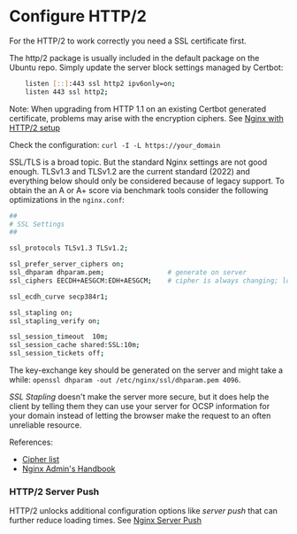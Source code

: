 # Configure HTTP/2
For the HTTP/2 to work correctly you need a SSL certificate first.

The http/2 package is usually included in the default package on the Ubuntu repo. Simply update the server block settings managed by Certbot:
```bash
    listen [::]:443 ssl http2 ipv6only=on; 
    listen 443 ssl http2; 
``` 
Note: When upgrading from HTTP 1.1 on an existing Certbot generated certificate, problems may arise with the encryption ciphers. See [Nginx with HTTP/2 setup](https://www.digitalocean.com/community/tutorials/how-to-set-up-nginx-with-http-2-support-on-ubuntu-18-04)

Check the configuration: `curl -I -L https://your_domain`

SSL/TLS is a broad topic. But the standard Nginx settings are not good enough. TLSv1.3 and TLSv1.2 are the current standard (2022) and everything below should only be considered because of legacy support. To obtain the an A or A+ score via benchmark tools consider the following optimizations in the `nginx.conf`:
```bash
##
# SSL Settings
##

ssl_protocols TLSv1.3 TLSv1.2;

ssl_prefer_server_ciphers on;
ssl_dhparam dhparam.pem;				# generate on server
ssl_ciphers EECDH+AESGCM:EDH+AESGCM;	# cipher is always changing; look up the latest

ssl_ecdh_curve secp384r1;

ssl_stapling on;
ssl_stapling_verify on;

ssl_session_timeout  10m;
ssl_session_cache shared:SSL:10m;
ssl_session_tickets off;
```
The key-exchange key should be generated on the server and might take a while: `openssl dhparam -out /etc/nginx/ssl/dhparam.pem 4096`.

*SSL Stapling* doesn't make the server more secure, but it does help the client by telling them they can use your server for OCSP information for your domain instead of letting the browser make the request to an often unreliable resource.

References:
- [Cipher list](https://cipherlist.eu/)
- [Nginx Admin's Handbook](https://github.com/trimstray/nginx-admins-handbook#prologue)
### HTTP/2 Server Push
HTTP/2 unlocks additional configuration options like *server push* that can further reduce loading times. See [Nginx Server Push](https://www.nginx.com/blog/nginx-1-13-9-http2-server-push/)